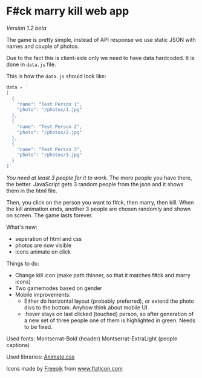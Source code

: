 # F#ck marry kill web app

_Version 1.2 beta_

The game is pretty simple, instead of API response we use static JSON with names and couple of photos. 

Due to the fact this is client-side only we need to have data hardcoded. It is done in `data.js` file.

This is how the `data.js` should look like:
```javascript
data = `
[
  {
    "name": "Test Person 1",
    "photo": "/photos/1.jpg"
  },
  {
    "name": "Test Person 2",
    "photo": "/photos/2.jpg"
  },
  {
    "name": "Test Person 3",
    "photo": "/photos/3.jpg"
  }
]`
```
*You need at least 3 people for it to work*. The more people you have there, the better. JavaScript gets 3 random people from the json and it shows them in the html file.

Then, you click on the person you want to f#ck, then marry, then kill. When the kill animation ends, another 3 people are chosen randomly and shown on screen. The game lasts forever.

What's new:
* seperation of html and css
* photos are now visible
* icons animate on click

Things to do:
* Change kill icon (make path thinner, so that it matches f#ck and marry icons)
* Two gamemodes based on gender
* Mobile improvements:
  * Either do horizontal layout (probably preferred), or extend the photo divs to the bottom. Anyhow think about mobile UI.
  * :hover stays on last clicked (touched) person, so after generation of a new set of three people one of them is highlighted in green. Needs to be fixed.


Used fonts:
Montserrat-Bold (header)
Montserrat-ExtraLight (people captions)

Used libraries:
[Animate.css](https://animate.style/)

<div>Icons made by <a href="https://www.freepik.com" title="Freepik">Freepik</a> from <a href="https://www.flaticon.com/" title="Flaticon">www.flaticon.com</a></div>
